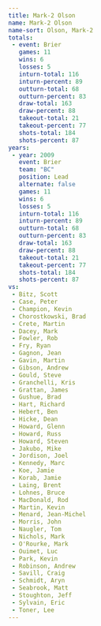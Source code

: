 ```yaml
---
title: Mark-2 Olson
name: Mark-2 Olson
name-sort: Olson, Mark-2
totals:
 - event: Brier
   games: 11
   wins: 6
   losses: 5
   inturn-total: 116
   inturn-percent: 89
   outturn-total: 68
   outturn-percent: 83
   draw-total: 163
   draw-percent: 88
   takeout-total: 21
   takeout-percent: 77
   shots-total: 184
   shots-percent: 87
years:
 - year: 2009
   event: Brier
   team: "BC"
   position: Lead
   alternate: false
   games: 11
   wins: 6
   losses: 5
   inturn-total: 116
   inturn-percent: 89
   outturn-total: 68
   outturn-percent: 83
   draw-total: 163
   draw-percent: 88
   takeout-total: 21
   takeout-percent: 77
   shots-total: 184
   shots-percent: 87
vs:
 - Bitz, Scott
 - Case, Peter
 - Champion, Kevin
 - Chorostkowski, Brad
 - Crete, Martin
 - Dacey, Mark
 - Fowler, Rob
 - Fry, Ryan
 - Gagnon, Jean
 - Gavin, Martin
 - Gibson, Andrew
 - Gould, Steve
 - Granchelli, Kris
 - Grattan, James
 - Gushue, Brad
 - Hart, Richard
 - Hebert, Ben
 - Hicke, Dean
 - Howard, Glenn
 - Howard, Russ
 - Howard, Steven
 - Jakubo, Mike
 - Jordison, Joel
 - Kennedy, Marc
 - Koe, Jamie
 - Korab, Jamie
 - Laing, Brent
 - Lohnes, Bruce
 - MacDonald, Rod
 - Martin, Kevin
 - Menard, Jean-Michel
 - Morris, John
 - Naugler, Tom
 - Nichols, Mark
 - O'Rourke, Mark
 - Ouimet, Luc
 - Park, Kevin
 - Robinson, Andrew
 - Savill, Craig
 - Schmidt, Aryn
 - Seabrook, Matt
 - Stoughton, Jeff
 - Sylvain, Eric
 - Toner, Lee
---
```

